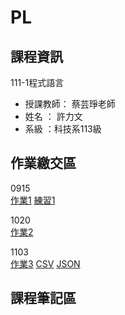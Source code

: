 # PL

## 課程資訊
111-1程式語言
- 授課教師： 蔡芸琤老師 
- 姓名 ： 許力文 
- 系級 ：科技系113級 

## 作業繳交區
0915\
[作業1](https://github.com/HSULW/PL/blob/main/python01.ipynb) 
[練習1](https://github.com/HSULW/PL/blob/main/Ex1.ipynb)


1020\
[作業2](https://github.com/HSULW/PL/blob/main/HW2.ipynb)

1103\
[作業3](https://github.com/HSULW/PL/blob/main/Untitled.ipynb)
[CSV](https://github.com/HSULW/PL/blob/main/HW3.csv) [JSON]()
## 課程筆記區
